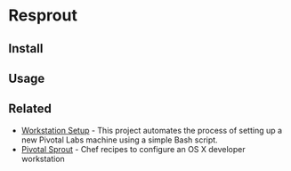 # Resprout


## Install

## Usage

## Related

* [Workstation Setup](https://github.com/pivotal/workstation-setup) - This project automates the process of setting up a new Pivotal Labs machine using a simple Bash script.
* [Pivotal Sprout](https://github.com/pivotal-sprout) - Chef recipes to configure an OS X developer workstation
